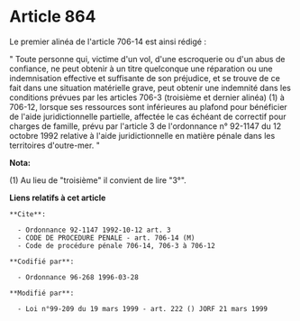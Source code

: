 # Article 864

Le premier alinéa de l'article 706-14 est ainsi rédigé :

" Toute personne qui, victime d'un vol, d'une escroquerie ou d'un abus de confiance, ne peut obtenir à un titre quelconque
une réparation ou une indemnisation effective et suffisante de son préjudice, et se trouve de ce fait dans une situation
matérielle grave, peut obtenir une indemnité dans les conditions prévues par les articles 706-3 (troisième et dernier alinéa)
(1) à 706-12, lorsque ses ressources sont inférieures au plafond pour bénéficier de l'aide juridictionnelle partielle,
affectée le cas échéant de correctif pour charges de famille, prévu par l'article 3 de l'ordonnance n° 92-1147 du 12 octobre
1992 relative à l'aide juridictionnelle en matière pénale dans les territoires d'outre-mer. "

**Nota:**

(1) Au lieu de "troisième" il convient de lire "3°".

**Liens relatifs à cet article**

	**Cite**:

	  - Ordonnance 92-1147 1992-10-12 art. 3
	  - CODE DE PROCEDURE PENALE - art. 706-14 (M)
	  - Code de procédure pénale 706-14, 706-3 à 706-12

	**Codifié par**:

	  - Ordonnance 96-268 1996-03-28

	**Modifié par**:

	  - Loi n°99-209 du 19 mars 1999 - art. 222 () JORF 21 mars 1999
